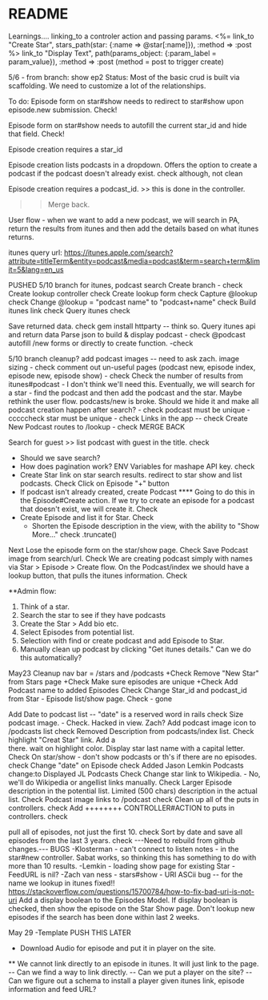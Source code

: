 # README

Learnings....
linking_to a controler action and passing params. 
<%= link_to "Create Star", stars_path(star: {:name => @star[:name]}), :method => :post %>
link_to "Display Text", path(params_object: {:param_label = param_value}), :method => :post (method = post to trigger create)


5/6 - from branch: show ep2
Status: Most of the basic crud is built via scaffolding. We need to customize a lot of the relationships. 

To do:
Episode form on star#show needs to redirect to star#show upon episode.new submission. Check!

Episode form on star#show needs to autofill the current star_id and hide that field. Check!

Episode creation requires a star_id

Episode creation lists podcasts in a dropdown. Offers the option to create a podcast if the podcast doesn't already exist. check although, not clean
<!-- <%= form.select :star_id, options_for_select([[@star.name, @star.id]]) %>  -->
<!-- <%= form.select :podcast_id, options_for_select([[@podcast.name, @podcast.id]]) %>  -->

Episode creation requires a podcast_id. >> this is done in the controller.

>> Merge back.


User flow - when we want to add a new podcast, we will search in PA, return the results from itunes and then add the details based on what itunes returns. 

itunes query url: https://itunes.apple.com/search?attribute=titleTerm&entity=podcast&media=podcast&term=search+term&limit=5&lang=en_us

PUSHED 5/10 branch for itunes, podcast search
Create branch - check
Create lookup controller check
Create lookup form check
Capture @lookup check 
Change @lookup = "podcast name" to "podcast+name" check
Build itunes link check
Query itunes check
	
Save returned data. check
	gem install httparty -- think so. 
	Query itunes api and return data
Parse json to build & display podcast - check
@podcast autofill /new forms or directly to create function. -check 

5/10 branch cleanup?
add podcast images -- need to ask zach.
image sizing - check
comment out un-useful pages (podcast new, episode index, episode new, episode show) - check
Check the number of results from itunes#podcast - I don't think we'll need this. Eventually, we will search for a star - find the podcast and then add the podcast and the star. Maybe rethink the user flow. 
podcasts/new is broke. Should we hide it and make all podcast creation happen after search? - check
podcast must be unique - cccccheck
star must be unique - check
Links in the app -- check
Create New Podcast routes to /lookup - check
MERGE BACK



Search for guest >> list podcast with guest in the title. check
 - Should we save search?
 - How does pagination work?
ENV Variables for mashape API key. check
 - Create Star link on star search results. redirect to star show and list podcasts. Check
 Click on Episode "+" button
 - If podcast isn't already created, create Podcast **** Going to do this in the Episode#Create action. If we try to create an episode for a podcast that doesn't exist, we will create it. Check
 - Create Episode and list it for Star. Check
   - Shorten the Episode description in the view, with the ability to "Show More..." check .truncate()


 Next
 Lose the episode form on the star/show page. Check
 Save Podcast image from search/url. Check
 We are creating podcast simply with names via Star > Episode > Create flow. On the Podcast/index we should have a lookup button, that pulls the itunes information. Check

**Admin flow:
1. Think of a star.
2. Search the star to see if they have podcasts
3. Create the Star > Add bio etc.
4. Select Episodes from potential list.
5. Selection with find or create podcast and add Episode to Star.
6. Manually clean up podcast by clicking "Get itunes details." Can we do this automatically?


May23 Cleanup
 nav bar = /stars and /podcasts +Check
 Remove "New Star" from Stars page +Check
 Make sure episodes are unique +Check
 Add Podcast name to added Episodes Check
 Change Star_id and podcast_id from Star - Episode list/show page. Check - gone

 Add Date to podcast list -- "date" is a reserved word in rails check
 Size podcast image. - Check. Hacked in view. Zach?
 Add podcast image icon to /podcasts list check
 Removed Description from podcasts/index list. Check
 highlight "Creat Star" link. Add a </br> there. wait on highlight color. 
 Display star last name with a capital letter. Check
 On star/show - don't show podcasts or th's if there are no episodes. check
 Change "date" on Episode check
 Added Jason Lemkin Podcasts change:to Displayed JL Podcasts Check
 Change star link to Wikipedia. - No, we'll do Wikipedia or angellist links manually. Check
 Larger Episode description in the potential list. Limited (500 chars) description in the actual list. Check
 Podcast image links to /podcast check
 Clean up all of the puts in controllers. check
 Add ++++++++ CONTROLLER#ACTION to puts in controllers. check


pull all of episodes, not just the first 10. check
Sort by date and save all episodes from the last 3 years. check
---Need to rebuild from github changes.---
BUGS
-Klosterman - can't connect to listen notes - in the star#new controller. Sabat works, so thinking this has something to do with more than 10 results. 
-Lemkin - loading show page for existing Star - FeedURL is nil?
-Zach van ness - stars#show - URI ASCii bug -- for the name we lookup in itunes fixed!! https://stackoverflow.com/questions/15700784/how-to-fix-bad-uri-is-not-uri
Add a display boolean to the Episodes Model.
If display boolean is checked, then show the episode on the Star Show page.
Don't lookup new episodes if the search has been done within last 2 weeks.




May 29 -Template PUSH THIS LATER









  - Download Audio for episode and put it in player on the site. 




** We cannot link directly to an episode in itunes. It will just link to the page.
 -- Can we find a way to link directly.
 -- Can we put a player on the site?
 -- Can we figure out a schema to install a player given itunes link, episode information and feed URL?

